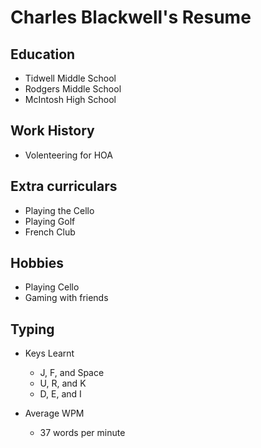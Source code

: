 # Charles Blackwell's Resume

## Education 
- Tidwell Middle School
- Rodgers Middle School
- McIntosh High School

## Work History
- Volenteering for HOA

## Extra curriculars
- Playing the Cello
- Playing Golf
- French Club

## Hobbies
- Playing Cello
- Gaming with friends

## Typing 
- Keys Learnt
  - J, F, and Space
  - U, R, and K
  - D, E, and I

- Average WPM
  - 37 words per minute
